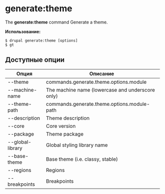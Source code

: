 # generate:theme
The **generate:theme** command Generate a theme.

**Использование:**
```
$ drupal generate:theme [options] 
$ gt  
```

## Доступные опции
Опция | Описание
-------|-------------
--theme | commands.generate.theme.options.module
--machine-name | The machine name (lowercase and underscore only)
--theme-path | commands.generate.theme.options.module-path
--description | Theme description
--core | Core version
--package | Theme package
--global-library | Global styling library name
--base-theme | Base theme (i.e. classy, stable)
--regions | Regions
--breakpoints | Breakpoints
